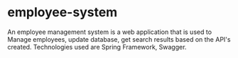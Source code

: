 # employee-system
An employee management system is a web application that is used to Manage employees, update database, get search results based on the API's created. Technologies used are Spring Framework, Swagger.
